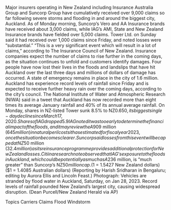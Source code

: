 Major insurers operating in New Zealand including Insurance Australia Group and Suncorp Group have cumulatively received over 9,000 claims so far following severe storms and flooding in and around the biggest city, Auckland.
As of Monday morning, Suncorp’s Vero and AA Insurance brands have received about 3,000 claims, while IAG’s AMI, State and New Zealand Insurance brands have fielded over 5,000 claims.
Tower Ltd. on Sunday said it had received over 1,000 claims since Friday, and noted losses were “substantial.”
“This is a very significant event which will result in a lot of claims,” according to The Insurance Council of New Zealand.
Insurance companies expect the number of claims to rise further in the coming days, as the situation continues to unfold and customers identify damages.
Four people have now lost their lives in the floods and landslips that have hit Auckland over the last three days and millions of dollars of damage has occurred. A state of emergency remains in place in the city of 1.6 million.
Auckland has experience record levels of rainfall since Friday and is expected to receive further heavy rain over the coming days, according to the city’s council.
The National Institute of Water and Atmospheric Research (NIWA) said in a tweet that Auckland has now recorded more than eight times its average January rainfall and 40% of its annual average rainfall.
On Monday, shares in NZ-listed Tower sunk 8.5% to NZ$0.650, its biggest single-day decline since March 17, 2020.
Shares of IAG dropped 5.9%, heading for its worst session in 15 months. Suncorp fell 2.8%, while peer QBE Insurance, which is yet to provide details on claims received, was down 2.9%.
IAG noted it was too early to determine the financial impact of the floods, and it may review the A$909 million ($645 million) in natural peril costs it has estimated for fiscal year 2023, once the situation becomes clearer.
Suncorp said losses from this event will be capped at NZ$50 million ($32.4 million) as its reinsurance programme provides additional protection for New Zealand losses.
Citi in a research note observed that IAG’s exposure to the floods in Auckland, which could be potentially as much as A$236 million, is “much greater” than Suncorp’s NZ$50 million cap.
($1 = 1.5427 New Zealand dollars)
($1 = 1.4085 Australian dollars)
(Reporting by Harish Sridharan in Bengaluru; editing by Aurora Ellis and Lincoln Feast.)
Photograph: Vehicles are stranded by flood water in Auckland, Saturday, on Jan 28, 2023. Record levels of rainfall pounded New Zealand’s largest city, causing widespread disruption. (Dean Purcell/New Zealand Herald via AP)

Topics
Carriers
Claims
Flood
Windstorm
